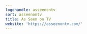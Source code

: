 ```yaml
---
logohandle: asseenontv
sort: asseenontv
title: As Seen on TV
website: 'https://asseenontv.com/'
---
```

